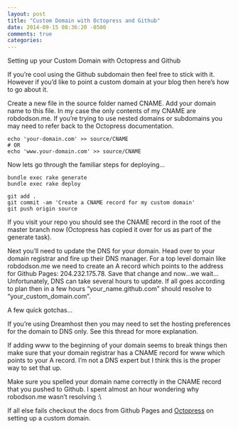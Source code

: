 ```yaml
---
layout: post
title: "Custom Domain with Octopress and Github"
date: 2014-09-15 08:36:20 -0500
comments: true
categories: 
---
```

Setting up your Custom Domain with Octopress and Github

If you’re cool using the Github subdomain then feel free to stick with it. However if you’d like to point a custom domain at your blog then here’s how to go about it.

Create a new file in the source folder named CNAME. Add your domain name to this file. In my case the only contents of my CNAME are robdodson.me. If you’re trying to use nested domains or subdomains you may need to refer back to the Octopress documentation.
```
echo 'your-domain.com' >> source/CNAME
# OR
echo 'www.your-domain.com' >> source/CNAME
```
Now lets go through the familiar steps for deploying…

```
bundle exec rake generate
bundle exec rake deploy

git add .
git commit -am 'Create a CNAME record for my custom domain'
git push origin source
```

If you visit your repo you should see the CNAME record in the root of the master branch now (Octopress has copied it over for us as part of the generate task).

Next you’ll need to update the DNS for your domain. Head over to your domain registrar and fire up their DNS manager. For a top level domain like robdodson.me we need to create an A record which points to the address for Github Pages: 204.232.175.78. Save that change and now…we wait… Unfortunately, DNS can take several hours to update. If all goes according to plan then in a few hours “your_name.github.com” should resolve to “your_custom_domain.com”.

A few quick gotchas…

If you’re using Dreamhost then you may need to set the hosting preferences for the domain to DNS only. See this thread for more explanation.

If adding www to the beginning of your domain seems to break things then make sure that your domain registrar has a CNAME record for www which points to your A record. I’m not a DNS expert but I think this is the proper way to set that up.

Make sure you spelled your domain name correctly in the CNAME record that you pushed to Github. I spent almost an hour wondering why robodson.me wasn’t resolving :\

If all else fails checkout the docs from Github Pages and [Octopress]('http://octopress.org/docs/deploying/github/') on setting up a custom domain.